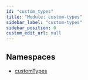 ```yaml
---
id: "custom_types"
title: "Module: custom-types"
sidebar_label: "custom-types"
sidebar_position: 0
custom_edit_url: null
---
```


## Namespaces

- [customTypes](../namespaces/custom_types.customTypes.md)
